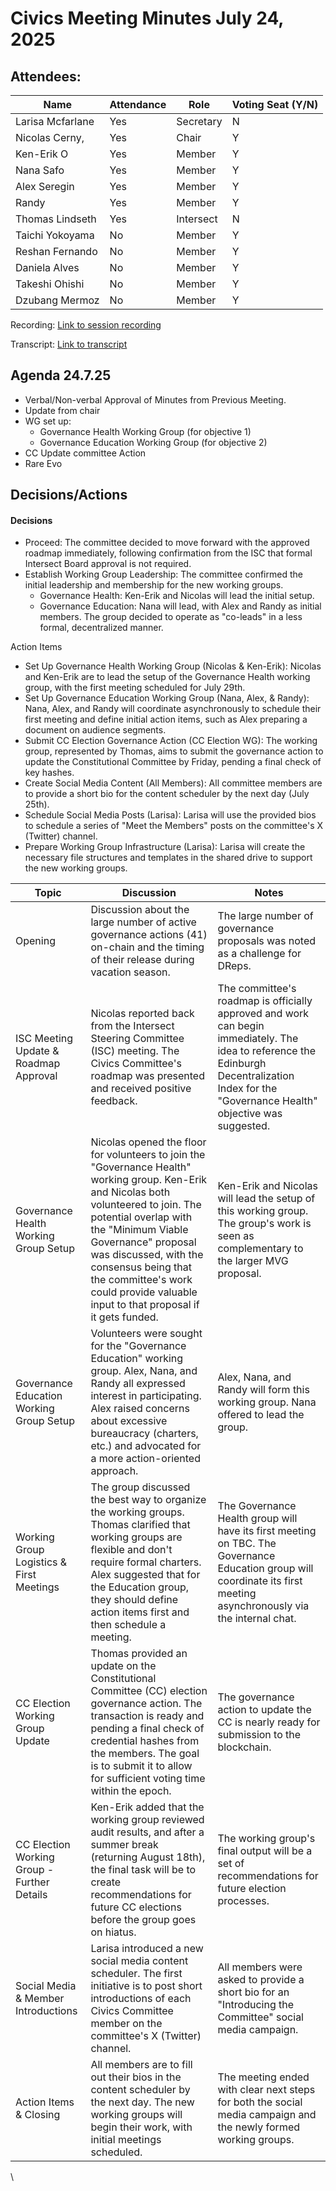 # Civics Meeting Minutes July 24, 2025

## Attendees:&#x20;

| Name             | Attendance | Role      | Voting Seat (Y/N) |
| ---------------- | ---------- | --------- | ----------------- |
| Larisa Mcfarlane | Yes        | Secretary | N                 |
| Nicolas Cerny,   | Yes        | Chair     | Y                 |
| Ken-Erik O       | Yes        | Member    | Y                 |
| Nana Safo        | Yes        | Member    | Y                 |
| Alex Seregin     | Yes        | Member    | Y                 |
| Randy            | Yes        | Member    | Y                 |
| Thomas Lindseth  | Yes        | Intersect | N                 |
| Taichi Yokoyama  | No         | Member    | Y                 |
| Reshan Fernando  | No         | Member    | Y                 |
| Daniela Alves    | No         | Member    | Y                 |
| Takeshi Ohishi   | No         | Member    | Y                 |
| Dzubang Mermoz   | No         | Member    | Y                 |



Recording: [Link to session recording](https://drive.google.com/file/d/1vHNBBZ8yk59OwBoxPOuinHviGokyc4xC/view?usp=sharing)

Transcript: [Link to transcript](https://docs.google.com/document/d/18I7DikgcG-F2upOXSH1RVCBHRL1uTE4dJjqzvWCnVsc/edit?usp=sharing)

## Agenda 24.7.25

* Verbal/Non-verbal Approval of Minutes from Previous Meeting.
* Update from chair&#x20;
* WG set up:&#x20;
  * &#x20;Governance Health Working Group (for objective 1)&#x20;
  * Governance Education Working Group (for objective 2)
* CC Update committee Action
* Rare Evo

## Decisions/Actions

#### Decisions

* Proceed: The committee decided to move forward with the approved roadmap immediately, following confirmation from the ISC that formal Intersect Board approval is not required.
* Establish Working Group Leadership: The committee confirmed the initial leadership and membership for the new working groups.
  * Governance Health: Ken-Erik and Nicolas will lead the initial setup.
  * Governance Education: Nana will lead, with Alex and Randy as initial members. The group decided to operate as "co-leads" in a less formal, decentralized manner.

Action Items

* Set Up Governance Health Working Group (Nicolas & Ken-Erik): Nicolas and Ken-Erik are to lead the setup of the Governance Health working group, with the first meeting scheduled for July 29th.
* Set Up Governance Education Working Group (Nana, Alex, & Randy): Nana, Alex, and Randy will coordinate asynchronously to schedule their first meeting and define initial action items, such as Alex preparing a document on audience segments.
* Submit CC Election Governance Action (CC Election WG): The working group, represented by Thomas, aims to submit the governance action to update the Constitutional Committee by Friday, pending a final check of key hashes.
* Create Social Media Content (All Members): All committee members are to provide a short bio for the content scheduler by the next day (July 25th).
* Schedule Social Media Posts (Larisa): Larisa will use the provided bios to schedule a series of "Meet the Members" posts on the committee's X (Twitter) channel.
* Prepare Working Group Infrastructure (Larisa): Larisa will create the necessary file structures and templates in the shared drive to support the new working groups.

| Topic                                       | Discussion                                                                                                                                                                                                                                                                                                                                   | Notes                                                                                                                                                                                          |
| ------------------------------------------- | -------------------------------------------------------------------------------------------------------------------------------------------------------------------------------------------------------------------------------------------------------------------------------------------------------------------------------------------- | ---------------------------------------------------------------------------------------------------------------------------------------------------------------------------------------------- |
| Opening                                     | Discussion about the large number of active governance actions (41) on-chain and the timing of their release during vacation season.                                                                                                                                                                                                         | The large number of governance proposals was noted as a challenge for DReps.                                                                                                                   |
| ISC Meeting Update & Roadmap Approval       | Nicolas reported back from the Intersect Steering Committee (ISC) meeting. The Civics Committee's roadmap was presented and received positive feedback.                                                                                                                                                                                      | The committee's roadmap is officially approved and work can begin immediately. The idea to reference the Edinburgh Decentralization Index for the "Governance Health" objective was suggested. |
| Governance Health Working Group Setup       | Nicolas opened the floor for volunteers to join the "Governance Health" working group. Ken-Erik and Nicolas both volunteered to join. The potential overlap with the "Minimum Viable Governance" proposal was discussed, with the consensus being that the committee's work could provide valuable input to that proposal if it gets funded. | Ken-Erik and Nicolas will lead the setup of this working group. The group's work is seen as complementary to the larger MVG proposal.                                                          |
| Governance Education Working Group Setup    | Volunteers were sought for the "Governance Education" working group. Alex, Nana, and Randy all expressed interest in participating. Alex raised concerns about excessive bureaucracy (charters, etc.) and advocated for a more action-oriented approach.                                                                                     | Alex, Nana, and Randy will form this working group. Nana offered to lead the group.                                                                                                            |
| Working Group Logistics & First Meetings    | The group discussed the best way to organize the working groups. Thomas clarified that working groups are flexible and don't require formal charters. Alex suggested that for the Education group, they should define action items first and then schedule a meeting.                                                                        | The Governance Health group will have its first meeting on TBC. The Governance Education group will coordinate its first meeting asynchronously via the internal chat.                         |
| CC Election Working Group Update            | Thomas provided an update on the Constitutional Committee (CC) election governance action. The transaction is ready and pending a final check of credential hashes from the members. The goal is to submit it to allow for sufficient voting time within the epoch.                                                                          | The governance action to update the CC is nearly ready for submission to the blockchain.                                                                                                       |
| CC Election Working Group - Further Details | Ken-Erik added that the working group reviewed audit results, and after a summer break (returning August 18th), the final task will be to create recommendations for future CC elections before the group goes on hiatus.                                                                                                                    | The working group's final output will be a set of recommendations for future election processes.                                                                                               |
| Social Media & Member Introductions         | Larisa introduced a new social media content scheduler. The first initiative is to post short introductions of each Civics Committee member on the committee's X (Twitter) channel.                                                                                                                                                          | All members were asked to provide a short bio for an "Introducing the Committee" social media campaign.                                                                                        |
| Action Items & Closing                      | All members are to fill out their bios in the content scheduler by the next day. The new working groups will begin their work, with initial meetings scheduled.                                                                                                                                                                              | The meeting ended with clear next steps for both the social media campaign and the newly formed working groups.                                                                                |

\
